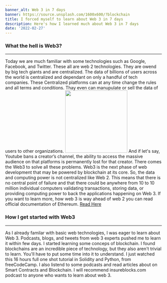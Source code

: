 ```yaml
---
banner_alt: Web 3 in 7 days
banner: https://source.unsplash.com/1600x600/?blockchain
title: I forced myself to learn about Web 3 in 7 days
description: Here's how I learned much about Web 3 in 7 days
date: '2022-02-27'
---
```


### What the hell is Web3?
---
Today we are much familiar with some technologies such as Google, Facebook, and Twitter. These all are web 2 technologies. They are owend by big tech giants and are centralized.  The data of billions of users across the world is centralized and dependant on only a handful of tech companies. These Centralized platforms can at any time change the rules and all terms and conditions. Thay even can manupulate or sell the data of users to other organizations.
<img src="https://media.giphy.com/media/KGZJMPisr8kaZiCS1q/giphy-downsized-large.gif" width="200px">
And if let's say, Youtube bans a creator’s channel, the ability to access the massive audience on that platforms is permanently lost for that creator.
There comes the Web3 to solve all these problems. 
Web3 is the next phase of web development that may be powered by blockchain at its core. So, the data and computing power is not centralized like Web 2. 
This means that there is no central point of failure and that there could be anywhere from 10 to 10 million individual computers validating transactions, storing data, or providing computing power to back the applications happening on Web 3.
If you want to learn more, how web 3 is way ahead of web 2 you can read official documentation of Ethereum. [Read Here](https://ethereum.org/en/developers/docs/web2-vs-web3/)

### How I get started with Web3
---
As I already familar with basic web technologies, I was eager to learn about Web 3. Podcasts, blogs, and tweets from web 3 experts pushed me to learn it within few days.
I started learning some conceps of blockchain. I found blockchains are an incredible piece of technology, but they also aren't trivial to learn. You'll have to put some time into it to understand.
I just watched this 16 hours full one shot tutorial in Solidity and Python, from freeCodeCamp.
I also listend to some podcasts and read articles about on Smart Contracts and Blockchain.
I will recommend insureblocks.com podcast to anyone who wants to learn about web 3.
